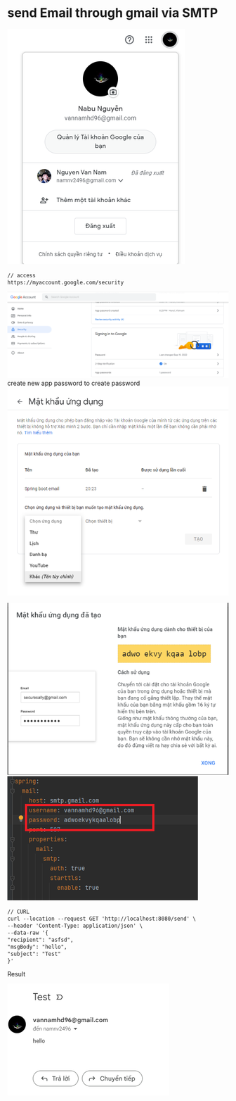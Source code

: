 # send Email through gmail via SMTP

![img_2.png](img/img_2.png)

    // access
    https://myaccount.google.com/security
![img_5.png](img/img_5.png)
create new app password to create password
![img_3.png](img/img_3.png)


![img_6.png](img/img_6.png)
![img_7.png](img/img_7.png)

    // CURL
    curl --location --request GET 'http://localhost:8080/send' \
    --header 'Content-Type: application/json' \
    --data-raw '{
    "recipient": "asfsd",
    "msgBody": "hello",
    "subject": "Test"
    }'

Result

![img.png](img/img.png)
